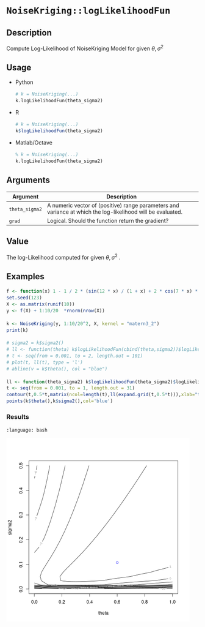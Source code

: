 # `NoiseKriging::logLikelihoodFun`


## Description

Compute Log-Likelihood of NoiseKriging Model for given $\theta,\sigma^2$



## Usage

* Python
    ```python
    # k = NoiseKriging(...)
    k.logLikelihoodFun(theta_sigma2)
    ```
* R
    ```r
    # k = NoiseKriging(...)
    k$logLikelihoodFun(theta_sigma2)
    ```
* Matlab/Octave
    ```octave
    % k = NoiseKriging(...)
    k.logLikelihoodFun(theta_sigma2)
    ```


## Arguments

Argument      |Description
------------- |----------------
`theta_sigma2`     |     A numeric vector of (positive) range parameters and variance at which the log-likelihood will be evaluated.
`grad`     |     Logical. Should the function return the gradient?


## Value

The log-Likelihood computed for given
  $\theta,\sigma^2$ .


## Examples

```r
f <- function(x) 1 - 1 / 2 * (sin(12 * x) / (1 + x) + 2 * cos(7 * x) * x^5 + 0.7)
set.seed(123)
X <- as.matrix(runif(10))
y <- f(X) + 1:10/20  *rnorm(nrow(X))

k <- NoiseKriging(y, 1:10/20^2, X, kernel = "matern3_2")
print(k)

# sigma2 = k$sigma2()
# ll <- function(theta) k$logLikelihoodFun(cbind(theta,sigma2))$logLikelihood
# t <- seq(from = 0.001, to = 2, length.out = 101)
# plot(t, ll(t), type = 'l')
# abline(v = k$theta(), col = "blue")

ll <- function(theta_sigma2) k$logLikelihoodFun(theta_sigma2)$logLikelihood
t <- seq(from = 0.001, to = 1, length.out = 31)
contour(t,0.5*t,matrix(ncol=length(t),ll(expand.grid(t,0.5*t))),xlab="theta",ylab="sigma2")
points(k$theta(),k$sigma2(),col='blue')
```

### Results
```{literalinclude} ../examples/logLikelihoodFun.NoiseKriging.md.Rout
:language: bash
```
![](../examples/logLikelihoodFun.NoiseKriging.md.png)
